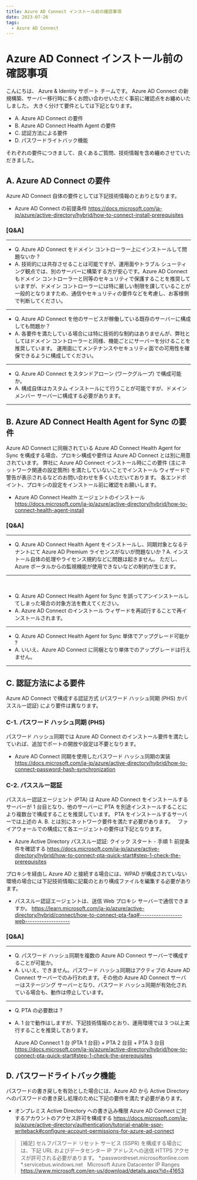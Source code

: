 ```yaml
---
title: Azure AD Connect インストール前の確認事項
date: 2023-07-26
tags:
  - Azure AD Connect
---
```


# Azure AD Connect インストール前の確認事項

こんにちは、 Azure & Identity サポート チームです。
Azure AD Connect の新規構築、サーバー移行時に多くお問い合わせいただく事前に確認点をお纏めいたしました。
大きく分けて要件としては下記となります。

- A. Azure AD Connect の要件
- B. Azure AD Connect Health Agent の要件
- C. 認証方法による要件
- D. パスワードライトバック機能

それぞれの要件につきまして、良くあるご質問、技術情報を含め纏めさせていただきました。

## A. Azure AD Connect の要件

Azure AD Connect 自体の要件としては下記技術情報のとおりとなります。

- Azure AD Connect の前提条件
  https://docs.microsoft.com/ja-jp/azure/active-directory/hybrid/how-to-connect-install-prerequisites

### [Q&A]

---
- Q. Azure AD Connect をドメイン コントローラー上にインストールして問題ないか ?
- A. 技術的には共存させることは可能ですが、運用面やトラブル シューティング観点では、別のサーバーに構築する方が安心です。Azure AD Connect もドメイン コントローラーと同等のセキュリティで保護することを推奨していますが、ドメイン コントローラーには特に厳しい制限を課していることが一般的となりますため、通信やセキュリティの要件などを考慮し、お客様側で判断してください。

---


- Q. Azure AD Connect を他のサービスが稼働している既存のサーバーに構成しても問題か？
- A. 各要件を満たしている場合には特に技術的な制約はありませんが、弊社としてはドメイン コントローラーと同様、機能ごとにサーバーを分けることを推奨しています。
運用面にてメンテナンスやセキュリティ面での可用性を確保できるように構成してください。

---

- Q. Azure AD Connect をスタンドアローン (ワークグループ) で構成可能か。
- A. 構成自体はカスタム インストールにて行うことが可能ですが、ドメイン メンバー サーバーに構成する必要があります。
---

## B. Azure AD Connect Health Agent for Sync の要件

Azure AD Connect に同梱されている Azure AD Connect Health Agent for Sync を構成する場合、プロキシ構成や要件は Azure AD Connect とは別に用意されています。
弊社に Azure AD Connect インストール時にこの要件 (主にネットワーク関連の設定箇所) を満たしていないことでインストール ウィザードで警告が表示されるなどのお問い合わせを多くいただいております。
各エンドポイント、プロキシの設定をインストール前に確認をお願いします。

- Azure AD Connect Health エージェントのインストール
  https://docs.microsoft.com/ja-jp/azure/active-directory/hybrid/how-to-connect-health-agent-install

### [Q&A]

---
- Q. Azure AD Connect Health Agent をインストールし、同期対象となるテナントにて Azure AD Premium ライセンスがないが問題ないか ?
A. インストール自体の処理やライセンス規約などに問題は起きません。
   ただし、 Azure ポータルからの監視機能が使用できないなどの制約が生じます。
---
 
- Q. Azure AD Connect Health Agent for Sync を誤ってアンインストールしてしまった場合の対象方法を教えてください。
- A. Azure AD Connect のインストール ウィザードを再試行することで再インストールされます。

---

- Q. Azure AD Connect Health Agent for Sync 単体でアップグレード可能か ?
- A. いいえ、Azure AD Connect に同梱となり単体でのアップグレードは行えません。
 
---

## C. 認証方法による要件

Azure AD Connect で構成する認証方式 (パスワード ハッシュ同期 (PHS) かパススルー認証) により要件は異なります。

### C-1. パスワード ハッシュ同期 (PHS)

パスワード ハッシュ同期では Azure AD Connect のインストール要件を満たしていれば、追加でポートの開放や設定は不要となります。

- Azure AD Connect 同期を使用したパスワード ハッシュ同期の実装
  https://docs.microsoft.com/ja-jp/azure/active-directory/hybrid/how-to-connect-password-hash-synchronization
 
### C-2. パススルー認証

パススルー認証エージェント (PTA) は Azure AD Connect をインストールするサーバーが 1 台目となり、他のサーバーに PTA を別途インストールすることにより複数台で構成することを推奨しています。
PTA をインストールするサーバーでは上述の A. B. とは別にネットワーク要件を満たす必要があります。
 
ファイアウォールでの構成にて各エージェントの要件は下記となります。

- Azure Active Directory パススルー認証: クイック スタート - 手順 1: 前提条件を確認する
  https://docs.microsoft.com/ja-jp/azure/active-directory/hybrid/how-to-connect-pta-quick-start#step-1-check-the-prerequisites

プロキシを経由し Azure AD と接続する場合には、WPAD が構成されていない環境の場合には下記技術情報に記載のとおり構成ファイルを編集する必要があります。

- パススルー認証エージェントは、送信 Web プロキシ サーバーで通信できますか。
  https://learn.microsoft.com/ja-jp/azure/active-directory/hybrid/connect/how-to-connect-pta-faq#------------------web-------------------

### [Q&A]

---
- Q. パスワード ハッシュ同期を複数の Azure AD Connect サーバーで構成することが可能か。
- A. いいえ、できません。パスワード ハッシュ同期はアクティブの Azure AD Connect サーバーでのみ行われます。その他の Azure AD Connect サーバーはステージング サーバーとなり、パスワード ハッシュ同期が有効化されている場合も、動作は停止しています。
---

- Q. PTA の必要数は ?
- A. 1 台で動作はしますが、下記技術情報のとおり、運用環境では 3 つ以上実行することを推奨しております。
   
  Azure AD Connect 1 台 (PTA 1 台目) + PTA 2 台目 + PTA 3 台目
  https://docs.microsoft.com/ja-jp/azure/active-directory/hybrid/how-to-connect-pta-quick-start#step-1-check-the-prerequisites

## D. パスワードライトバック機能

パスワードの書き戻しを有効とした場合には、Azure AD から Active Directory へのパスワードの書き戻し処理のために下記の要件を満たす必要があります。
 
- オンプレミス Active Directory への書き込み権限
  Azure AD Connect に対するアカウントのアクセス許可を構成する
  https://docs.microsoft.com/ja-jp/azure/active-directory/authentication/tutorial-enable-sspr-writeback#configure-account-permissions-for-azure-ad-connect

> [補足]
セルフパスワード リセット サービス (SSPR) を構成する場合には、下記 URL およびデータセンター IP  アドレスへの送信 HTTPS アクセスが許可される必要があります。
  *.passwordreset.microsoftonline.com
  *.servicebus.windows.net
 
  Microsoft Azure Datacenter IP Ranges
  <https://www.microsoft.com/en-us/download/details.aspx?id=41653> 

